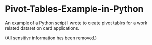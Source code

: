 # Pivot-Tables-Example-in-Python
An example of a Python script I wrote to create pivot tables for a work related dataset on card applications. 

(All sensitive information has been removed.)
